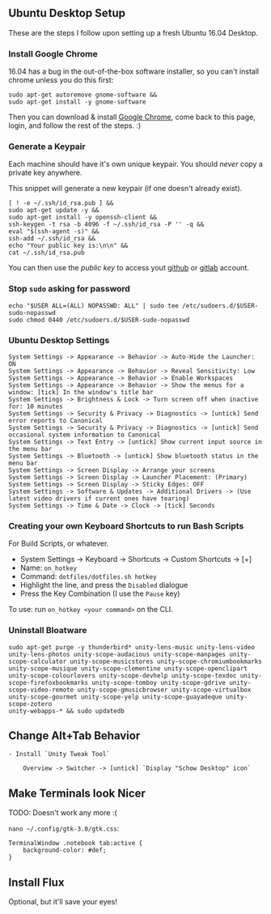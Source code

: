 ## Ubuntu Desktop Setup

These are the steps I follow upon setting up a fresh Ubuntu 16.04 Desktop.

### Install Google Chrome

16.04 has a bug in the out-of-the-box software installer, so you can't install chrome unless you do this first:

```
sudo apt-get autoremove gnome-software &&
sudo apt-get install -y gnome-software
```

Then you can download & install [Google Chrome](https://www.google.com/chrome/), come back to this page, login, and follow the rest of the steps. :)

### Generate a Keypair

Each machine should have it's own unique keypair. You should _never_ copy a private key anywhere.

This snippet will generate a new keypair (if one doesn't already exist).

```
[ ! -e ~/.ssh/id_rsa.pub ] &&
sudo apt-get update -y &&
sudo apt-get install -y openssh-client &&
ssh-keygen -t rsa -b 4096 -f ~/.ssh/id_rsa -P '' -q &&
eval "$(ssh-agent -s)" &&
ssh-add ~/.ssh/id_rsa &&
echo "Your public key is:\n\n" &&
cat ~/.ssh/id_rsa.pub
```

You can then use the _public key_ to access yout [github](https://github.com/settings/keys) or [gitlab](https://gitlab.com/profile/keys) account.

### Stop `sudo` asking for password

	echo "$USER ALL=(ALL) NOPASSWD: ALL" | sudo tee /etc/sudoers.d/$USER-sudo-nopasswd
	sudo chmod 0440 /etc/sudoers.d/$USER-sudo-nopasswd

### Ubuntu Desktop Settings

	System Settings -> Appearance -> Behavior -> Auto-Hide the Launcher: ON
	System Settings -> Appearance -> Behavior -> Reveal Sensitivity: Low
	System Settings -> Appearance -> Behavior -> Enable Workspaces
	System Settings -> Appearance -> Behavior -> Show the menus for a window: [tick] In the window's title bar
	System Settings -> Brightness & Lock -> Turn screen off when inactive for: 10 minutes
	System Settings -> Security & Privacy -> Diagnostics -> [untick] Send error reports to Canonical
	System Settings -> Security & Privacy -> Diagnostics -> [untick] Send occasional system information to Canonical
	System Settings -> Text Entry -> [untick] Show current input source in the menu bar
	System Settings -> Bluetooth -> [untick] Show bluetooth status in the menu bar
	System Settings -> Screen Display -> Arrange your screens
	System Settings -> Screen Display -> Launcher Placement: (Primary)
	System Settings -> Screen Display -> Sticky Edges: OFF
	System Settings -> Software & Updates -> Additional Drivers -> (Use latest video drivers if current ones have tearing)
	System Settings -> Time & Date -> Clock -> [tick] Seconds

### Creating your own Keyboard Shortcuts to run Bash Scripts

For Build Scripts, or whatever.

- System Settings -> Keyboard -> Shortcuts -> Custom Shortcuts -> [+]
- Name: `on_hotkey`
- Command: `dotfiles/dotfiles.sh hotkey`
- Highlight the line, and press the `Disabled` dialogue
- Press the Key Combination (I use the `Pause` key)

To use: run `on_hotkey <your command>` on the CLI.

### Uninstall Bloatware

	sudo apt-get purge -y thunderbird* unity-lens-music unity-lens-video unity-lens-photos unity-scope-audacious unity-scope-manpages unity-scope-calculator unity-scope-musicstores unity-scope-chromiumbookmarks unity-scope-musique unity-scope-clementine unity-scope-openclipart unity-scope-colourlovers unity-scope-devhelp unity-scope-texdoc unity-scope-firefoxbookmarks unity-scope-tomboy unity-scope-gdrive unity-scope-video-remote unity-scope-gmusicbrowser unity-scope-virtualbox unity-scope-gourmet unity-scope-yelp unity-scope-guayadeque unity-scope-zotero
	unity-webapps-* && sudo updatedb

## Change Alt+Tab Behavior

	- Install `Unity Tweak Tool`

		Overview -> Switcher -> [untick] `Display "Schow Desktop" icon`

## Make Terminals look Nicer

TODO: Doesn't work any more :(

`nano ~/.config/gtk-3.0/gtk.css`:

```
TerminalWindow .notebook tab:active {
    background-color: #def;
}
```


## Install Flux

Optional, but it'll save your eyes!

<script src="https://gist.github.com/deanrather/b547e486d58612c87c6a2e2a0bc876b8.js"></script>
